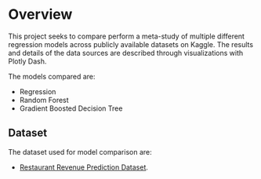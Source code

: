 # Overview

This project seeks to compare perform a meta-study of multiple different regression models across publicly available datasets on Kaggle. The results and details of the data sources are described through visualizations with Plotly Dash.

The models compared are:

- Regression
- Random Forest
- Gradient Boosted Decision Tree

## Dataset

The dataset used for model comparison are:
- <a href="https://www.kaggle.com/datasets/anthonytherrien/restaurant-revenue-prediction-dataset/data">Restaurant Revenue Prediction Dataset</a>. 
